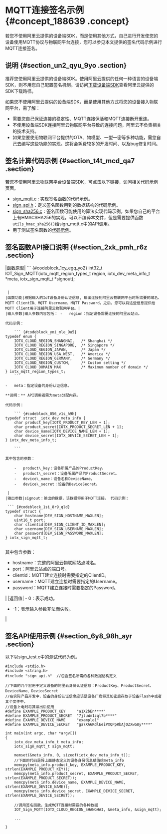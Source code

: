 # MQTT连接签名示例 {#concept_188639 .concept}

若您不使用阿里云提供的设备端SDK，而是使用其他方式，自己进行开发使您的设备使用MQTT协议与物联网平台连接，您可以参见本文提供的签名代码示例进行MQTT连接签名。

## 说明 {#section_un2_qyu_9yo .section}

推荐您使用阿里云提供的设备端SDK。使用阿里云提供的任何一种语言的设备端SDK，则不用您自己配置签名机制。请访问[下载设备端SDK](intl.zh-CN/设备端开发指南/下载设备端SDK.md#)查看阿里云提供的SDK下载路径。

如果您不使用阿里云提供的设备端SDK，而是使用其他方式将您的设备接入物联网平台，需了解：

-   需要您自己保证连接的稳定性、MQTT连接保活和MQTT连接断开重连。
-   不使用设备端SDK连接阿里云物联网平台导致的连接问题，阿里云不负责相关的技术支持。
-   如果您要使用物联网平台提供的OTA、物模型、一型一密等多种功能，需您自己去编写这些功能的实现。这将会耗费较多的开发时间、以及bug修复时间。

## 签名计算代码示例 {#section_t4t_mcd_qa7 .section}

若您不使用阿里云物联网平台设备端SDK，可点击以下链接，访问相关代码示例页面。

-   [sign\_mqtt.c](https://code.aliyun.com/edward.yangx/public-docs/raw/master/docs/sign_mqtt.c) : 实现签名函数的代码示例。
-   [sign\_api.h](https://code.aliyun.com/edward.yangx/public-docs/raw/master/docs/sign_api.h)：定义签名函数用到的数据结构的代码示例。
-   [sign\_sha256.c](https://code.aliyun.com/edward.yangx/public-docs/raw/master/docs/sign_sha256.c)：签名函数可能使用的算法实现代码示例。如果您自己的平台上有HMACSHA256的实现，可以不编译本文件，但是需要提供函数`utils_hmac_sha256()`给sign\_mqtt.c中的API调用。
-   用于测试签名函数的[代码示例](#section_6y8_98h_ayr)。

## 签名函数API接口说明 {#section_2xk_pmh_r6z .section}

|函数原型| ``` {#codeblock_1cy_egq_yo2}
int32_t IOT_Sign_MQTT(iotx_mqtt_region_types_t region,
		      iotx_dev_meta_info_t *meta,
		      iotx_sign_mqtt_t *signout);
```

 |
|函数功能|根据输入的IoT设备身份认证信息, 输出连接到阿里云物联网平台时所需要的域名、MQTT ClientID、MQTT Username、MQTT Password。之后，您可以将这些信息提供给MQTT Client用于连接阿里云物联网平台。|
|输入参数|输入参数内容包括： -   region：指定设备需要连接的阿里云站点。

代码示例：

    ``` {#codeblock_yni_mle_9u5}
typedef enum {
    IOTX_CLOUD_REGION_SHANGHAI,   /* Shanghai */
    IOTX_CLOUD_REGION_SINGAPORE,  /* Singapore */
    IOTX_CLOUD_REGION_JAPAN,      /* Japan */
    IOTX_CLOUD_REGION_USA_WEST,   /* America */
    IOTX_CLOUD_REGION_GERMANY,    /* Germany */
    IOTX_CLOUD_REGION_CUSTOM,     /* Custom setting */
    IOTX_CLOUD_DOMAIN_MAX         /* Maximum number of domain */
} iotx_mqtt_region_types_t;
    ```

-   meta：指定设备的身份认证信息。

**说明：** API调用者需为meta分配内存。

代码示例：

    ``` {#codeblock_056_v1s_h9h}
typedef struct _iotx_dev_meta_info {
    char product_key[IOTX_PRODUCT_KEY_LEN + 1];
    char product_secret[IOTX_PRODUCT_SECRET_LEN + 1];
    char device_name[IOTX_DEVICE_NAME_LEN + 1];
    char device_secret[IOTX_DEVICE_SECRET_LEN + 1];
} iotx_dev_meta_info_t;
								
    ```

其中包含的参数：

    -   product\_key：设备所属产品的ProductKey。
    -   product\_secret：设备所属产品的ProductSecret。
    -   device\_name：设备名称DeviceName。
    -   device\_secret：设备的DeviceSecret。

 |
|输出参数|signout：输出的数据，该数据将用于MQTT连接。 代码示例：

 ``` {#codeblock_1si_8r9_qld}
typedef struct {
    char hostname[DEV_SIGN_HOSTNAME_MAXLEN];
    uint16_t port;
    char clientid[DEV_SIGN_CLIENT_ID_MAXLEN];
    char username[DEV_SIGN_USERNAME_MAXLEN];
    char password[DEV_SIGN_PASSWORD_MAXLEN];
} iotx_sign_mqtt_t;
								
```

 其中包含参数：

 -   hostname：完整的阿里云物联网站点域名。
-   port：阿里云站点的端口号。
-   clientid：MQTT建立连接时需要指定的ClientID。
-   username：MQTT建立连接时需要指定的Username。
-   password：MQTT建立连接时需要指定的Password。

 |
|返回值| -   0：表示成功。
-   -1：表示输入参数非法而失败。

 |

## 签名API使用示例 {#section_6y8_98h_ayr .section}

以下以sign\_test.c中的测试代码为例。

``` {#codeblock_ngf_2ng_las}
#include <stdio.h>
#include <string.h>
#include "sign_api.h"  //包含签名所需的各种数据结构定义

//下面的几个宏用于定义设备的阿里云身份认证信息：ProductKey、ProductSecret、DeviceName、DeviceSecret
//在实际产品开发中，设备的身份认证信息应该是设备厂商将其加密后存放于设备Flash中或者某个文件中，
//设备上电时将其读出后使用
#define EXAMPLE_PRODUCT_KEY     "a1X2bEn****"
#define EXAMPLE_PRODUCT_SECRET  "7jluWm1zql7b****"
#define EXAMPLE_DEVICE_NAME     "example1"
#define EXAMPLE_DEVICE_SECRET   "ga7XA6KdlEeiPXQPpRbAjOZXwG8y****"

int main(int argc, char *argv[])
{
    iotx_dev_meta_info_t meta_info;
    iotx_sign_mqtt_t sign_mqtt;

    memset(&meta_info, 0, sizeof(iotx_dev_meta_info_t));
    //下面的代码是将上面静态定义的设备身份信息赋值给meta_info
    memcpy(meta_info.product_key, EXAMPLE_PRODUCT_KEY, strlen(EXAMPLE_PRODUCT_KEY));
    memcpy(meta_info.product_secret, EXAMPLE_PRODUCT_SECRET, strlen(EXAMPLE_PRODUCT_SECRET));
    memcpy(meta_info.device_name, EXAMPLE_DEVICE_NAME, strlen(EXAMPLE_DEVICE_NAME));
    memcpy(meta_info.device_secret, EXAMPLE_DEVICE_SECRET, strlen(EXAMPLE_DEVICE_SECRET));

    //调用签名函数，生成MQTT连接时需要的各种数据
    IOT_Sign_MQTT(IOTX_CLOUD_REGION_SHANGHAI, &meta_info, &sign_mqtt);
    
    ...
    
}
			
```

